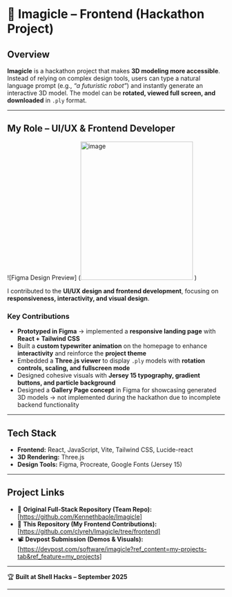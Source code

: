 # 🌌 **Imagicle – Frontend (Hackathon Project)**

## **Overview**

**Imagicle** is a hackathon project that makes **3D modeling more accessible**. Instead of relying on complex design tools, users can type a natural language prompt (e.g., *“a futuristic robot”*) and instantly generate an interactive 3D model. The model can be **rotated, viewed full screen, and downloaded** in `.ply` format.

---

## **My Role – UI/UX & Frontend Developer**

![Figma Design Preview] (<img width="260" height="320" alt="image" src="https://github.com/user-attachments/assets/80200924-8e98-4349-83df-037b8925ba49" />
)

I contributed to the **UI/UX design and frontend development**, focusing on **responsiveness, interactivity, and visual design**.

### **Key Contributions**

* **Prototyped in Figma** → implemented a **responsive landing page** with **React + Tailwind CSS**
* Built a **custom typewriter animation** on the homepage to enhance **interactivity** and reinforce the **project theme**
* Embedded a **Three.js viewer** to display `.ply` models with **rotation controls, scaling, and fullscreen mode**
* Designed cohesive visuals with **Jersey 15 typography, gradient buttons, and particle background**
* Designed a **Gallery Page concept** in Figma for showcasing generated 3D models → not implemented during the hackathon due to incomplete backend functionality

---

## **Tech Stack**

* **Frontend:** React, JavaScript, Vite, Tailwind CSS, Lucide-react
* **3D Rendering:** Three.js
* **Design Tools:** Figma, Procreate, Google Fonts (Jersey 15)

---

## **Project Links**

* 🔗 **Original Full-Stack Repository (Team Repo):** [https://github.com/Kennethbaole/Imagicle]
* 🎨 **This Repository (My Frontend Contributions):** [https://github.com/clyreh/Imagicle/tree/frontend]
* 📽 **Devpost Submission (Demos & Visuals):** [https://devpost.com/software/imagicle?ref_content=my-projects-tab&ref_feature=my_projects]

---

🏆 **Built at Shell Hacks – September 2025**

---
